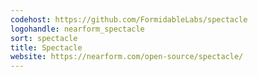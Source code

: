 ```yaml
---
codehost: https://github.com/FormidableLabs/spectacle
logohandle: nearform_spectacle
sort: spectacle
title: Spectacle
website: https://nearform.com/open-source/spectacle/
---
```

